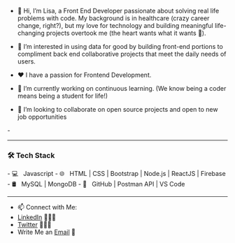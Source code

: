 - 👋 Hi, I’m Lisa, a Front End Developer passionate about solving real life problems with code. My background is in healthcare (crazy career change, right?), but my love for technology and building meaningful life-changing projects overtook me (the heart wants what it wants 🥰).

- 👀 I’m interested in using data for good by building front-end portions to compliment back end collaborative projects that meet the daily needs of users.
- ❤️ I have a passion for Frontend Development.
- 🌱 I’m currently working on continuous learning.  (We know being a coder means being a student for life!)
- 💞️ I’m looking to collaborate on open source projects and open to new job opportunities

-<hr>
<h3>🛠 Tech Stack</h3>
- 💻 &nbsp; Javascript 
- 🌐 &nbsp; HTML | CSS | Bootstrap | Node.js | ReactJS | Firebase 
- 🛢 &nbsp; MySQL | MongoDB
- 🔧 &nbsp; GitHub | Postman API | VS Code
<hr>


- 📫 Connect with Me:
- [LinkedIn](https://www.linkedin.com/in/lisachampagne/) 👨🏻‍💻
- [Twitter](https://twitter.com/midnightmoet) 👨🏻‍💻
- Write Me an [Email](mailto:midnightmoet@gmail.com) 💌

<!---
midnightmoet/midnightmoet is a ✨ special ✨ repository because its `README.md` (this file) appears on your GitHub profile.
You can click the Preview link to take a look at your changes.
--->
